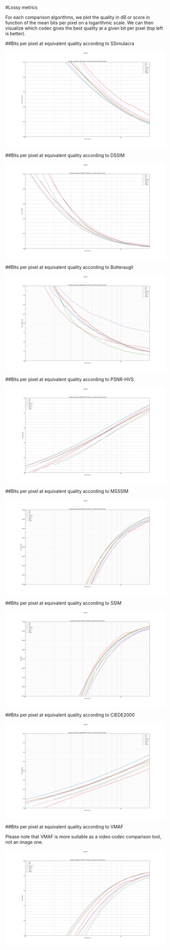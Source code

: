 #Lossy metrics

For each comparison algorithms, we plot the quality in dB or score in function of the mean bits per pixel on a logarithmic scale. We can then visualize which codec gives the best quality at a given bit per pixel (top left is better).

##Bits per pixel at equivalent quality according to SSimulacra

![Bits per pixel at equivalent quality according to SSimulacra](subset1.ssimulacra.(aom,bpg,jxl,mozjpeg,rav1e,svt-av1,webp,webp2).svg)

##Bits per pixel at equivalent quality according to DSSIM

![Bits per pixel at equivalent quality according to DSSIM](subset1.dssim.(aom,bpg,jxl,mozjpeg,rav1e,svt-av1,webp,webp2).svg)

##Bits per pixel at equivalent quality according to Butteraugli

![Bits per pixel at equivalent quality according to Butteraugli](subset1.butteraugli.(aom,bpg,jxl,mozjpeg,rav1e,svt-av1,webp,webp2).svg)

##Bits per pixel at equivalent quality according to PSNR-HVS

![Bits per pixel at equivalent quality according to PSNR-HVS](subset1.psnr-hvs.(aom,bpg,jxl,mozjpeg,rav1e,svt-av1,webp,webp2).svg)

##Bits per pixel at equivalent quality according to MSSSIM

![Bits per pixel at equivalent quality according to MSSSIM](subset1.ms-ssim.(aom,bpg,jxl,mozjpeg,rav1e,svt-av1,webp,webp2).svg)

##Bits per pixel at equivalent quality according to SSIM

![Bits per pixel at equivalent quality according to SSIM](subset1.ssim.(aom,bpg,jxl,mozjpeg,rav1e,svt-av1,webp,webp2).svg)

##Bits per pixel at equivalent quality according to CIEDE2000

![Bits per pixel at equivalent quality according to CIEDE2000](subset1.ciede2000.(aom,bpg,jxl,mozjpeg,rav1e,svt-av1,webp,webp2).svg)

##Bits per pixel at equivalent quality according to VMAF

Please note that VMAF is more suitable as a video codec comparison tool, not an image one.

![Bits per pixel at equivalent quality according to VMAF](subset1.vmaf.(aom,bpg,jxl,mozjpeg,rav1e,svt-av1,webp,webp2).svg)
